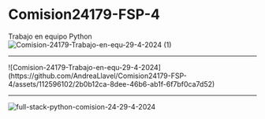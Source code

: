 # Comision24179-FSP-4
Trabajo en equipo Python
![Comision-24179-Trabajo-en-equ-29-4-2024 (1)](https://github.com/AndreaLlavel/Comision24179-FSP-4/assets/112596102/ae68334e-1902-42b0-bb17-c9fa0ec88463)

<hr>
![Comision-24179-Trabajo-en-equ-29-4-2024](https://github.com/AndreaLlavel/Comision24179-FSP-4/assets/112596102/2b0b12ca-8dee-46b6-ab1f-6f7bf0ca7d52)
<hr>

![full-stack-python-comision-24-29-4-2024](https://github.com/AndreaLlavel/Comision24179-FSP-4/assets/112596102/0c7180d1-fe2c-404d-8af6-4f3e6aece14b)

